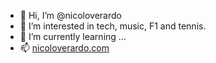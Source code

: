 - 👋 Hi, I’m @nicoloverardo
- 👀 I’m interested in tech, music, F1 and tennis.
- 🌱 I’m currently learning ...
- 📫 [nicoloverardo.com](nicoloverardo.com)

<!---
nicoloverardo/nicoloverardo is a ✨ special ✨ repository because its `README.md` (this file) appears on your GitHub profile.
You can click the Preview link to take a look at your changes.
--->
